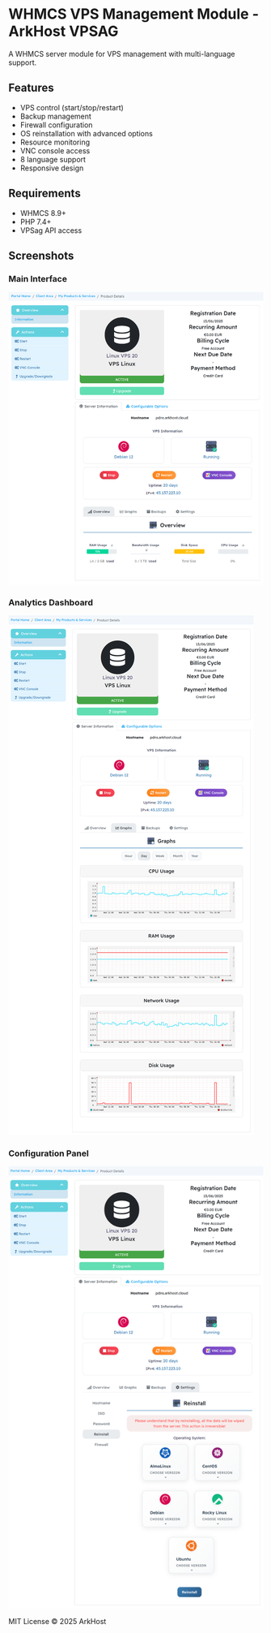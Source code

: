 # WHMCS VPS Management Module - ArkHost VPSAG

A WHMCS server module for VPS management with multi-language support.

## Features

- VPS control (start/stop/restart)
- Backup management
- Firewall configuration
- OS reinstallation with advanced options
- Resource monitoring
- VNC console access
- 8 language support
- Responsive design

## Requirements

- WHMCS 8.9+
- PHP 7.4+
- VPSag API access

## Screenshots

### Main Interface
![Main Dashboard](screenshots/vpsag1.png)

### Analytics Dashboard
![Settings](screenshots/vpsag2.png)

### Configuration Panel
![Analytics](screenshots/vpsag3.png)

MIT License
© 2025 ArkHost
